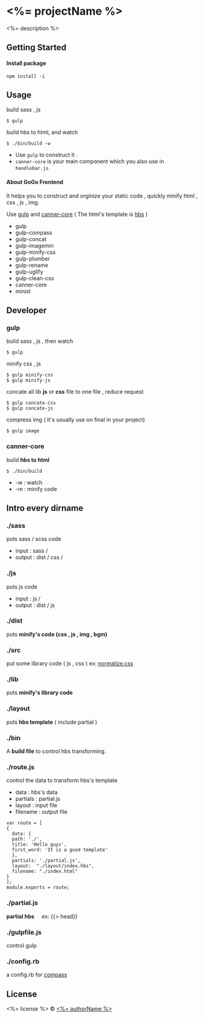 # <%= projectName %>

<%= description %>

## Getting Started

#### Install package
```
npm install -i
```

## Usage
build sass , js 
```
$ gulp
```

build hbs to html, and watch
```
$ ./bin/build -w
```

- Use `gulp` to construct it .
- `canner-core` is your main component which you also use in `handlebar.js`.

#### About GoGo Frontend 
It helps you to construct and orginize your static code , quickly minify html , css , js , img.  

Use [gulp](http://gulpjs.com) and [canner-core](https://www.npmjs.com/package/canner-core)
( The html's template is [hbs](http://handlebarsjs.com) )

+ gulp
+ gulp-compass
+ gulp-concat
+ gulp-imagemin
+ gulp-minify-css
+ gulp-plumber
+ gulp-rename
+ gulp-uglify
+ gulp-clean-css
+ canner-core
+ minist

## Developer

### gulp

build sass , js , then watch
```
$ gulp
``` 

minify css , js
```
$ gulp minify-css
$ gulp minify-js
```


concate all lib **js** or **css** file to one file ,  reduce request
```
$ gulp concate-css
$ gulp concate-js
```

compress img ( It's usually use on final in your project)
```
$ gulp image
```

### canner-core

build **hbs to html**
```
$ ./bin/build 
```

+ -w : watch
+ -m : minify code

## Intro every dirname

### ./sass
puts sass / scss code
+ input : sass /
+ output : dist / css /

### ./js
puts js code
+ input : js /
+ output : dist / js

### ./dist 
puts **minify's code (css , js , img , bgm)**

### ./src
put some library code ( js , css )
ex: [normalize.css](https://necolas.github.io/normalize.css/)

### ./lib
puts **minify's library code**

### ./layout
puts **hbs template** ( include partial )

### ./bin
A **build file** to control hbs transforming.

### ./route.js
control the data to transform hbs's template
- data : hbs's data
- partials : partial.js
- layout : input file
- filename : output file   

```
var route = [
{
  data: {
  path: './',
  title: 'Hello guys',
  first_word: 'It is a good template'
  },
  partials: './partial.js',
  layout:  "./layout/index.hbs", 
  filename: "./index.html" 
}
];
module.exports = route;
```

### ./partial.js
**partial hbs** &nbsp;&nbsp;&nbsp;&nbsp;ex: {{> head}}

### ./gulpfile.js
control gulp

### ./config.rb
a config.rb for [compass](http://compass-style.org)

## License
<%= license %> © [<%= authorName %>](<%= authorUrl %>)